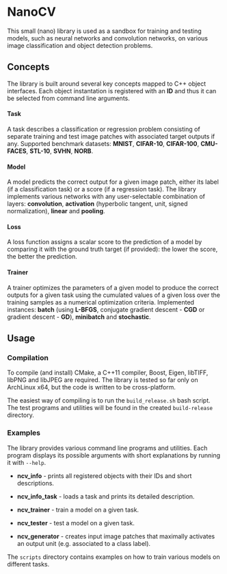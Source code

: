 # NanoCV

This small (nano) library is used as a sandbox for training and testing models, such as neural networks and convolution networks, on various image classification and object detection problems. 

## Concepts

The library is built around several key concepts mapped to C++ object interfaces. Each object instantation is registered with an **ID** and thus it can be selected 
from command line arguments. 

#### Task

A task describes a classification or regression problem consisting of separate training and test image patches with associated target outputs if any. Supported benchmark 
datasets: **MNIST**, **CIFAR-10**, **CIFAR-100**, **CMU-FACES**, **STL-10**, **SVHN**, **NORB**.

#### Model

A model predicts the correct output for a given image patch, either its label (if a classification task) or a score (if a regression task). The library 
implements various networks with any user-selectable combination of layers: **convolution**, **activation** (hyperbolic tangent, unit, signed 
normalization), **linear** and **pooling**.

#### Loss 

A loss function assigns a scalar score to the prediction of a model by comparing it with the ground truth target (if provided): the lower the score, the better the prediction.

#### Trainer

A trainer optimizes the parameters of a given model to produce the correct outputs for a given task using the cumulated values of a given loss over the training samples as 
a numerical optimization criteria. Implemented instances: **batch** (using **L-BFGS**, conjugate gradient descent - **CGD** or gradient descent - **GD**), **minibatch** 
and **stochastic**.

## Usage

### Compilation

To compile (and install) CMake, a C++11 compiler, Boost, Eigen, libTIFF, libPNG and libJPEG are required. The library is tested so far only on ArchLinux x64, but the 
code is written to be cross-platform.

The easiest way of compiling is to run the `build_release.sh` bash script. The test programs and utilities will be found in the created `build-release` directory.

### Examples

The library provides various command line programs and utilities. Each program displays its possible arguments with short explanations by running it with `--help`.

* **ncv_info** - prints all registered objects with their IDs and short descriptions.

* **ncv_info_task** - loads a task and prints its detailed description.

* **ncv_trainer** - train a model on a given task.

* **ncv_tester** - test a model on a given task.

* **ncv_generator** - creates input image patches that maximally activates an output unit (e.g. associated to a class label).

The `scripts` directory contains examples on how to train various models on different tasks.




 
